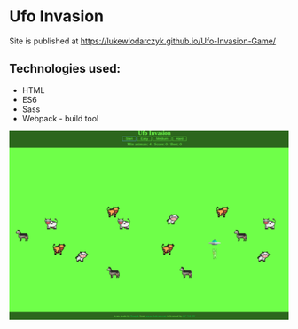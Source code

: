# Ufo Invasion

Site is published at https://lukewlodarczyk.github.io/Ufo-Invasion-Game/

## Technologies used:
* HTML
* ES6
* Sass
* Webpack - build tool

![layout](images/UfoInvasion.png)
